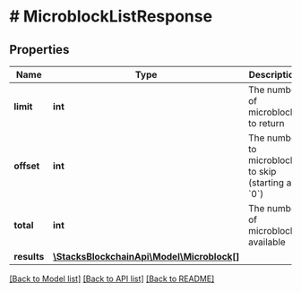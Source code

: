 # # MicroblockListResponse

## Properties

Name | Type | Description | Notes
------------ | ------------- | ------------- | -------------
**limit** | **int** | The number of microblocks to return |
**offset** | **int** | The number to microblocks to skip (starting at &#x60;0&#x60;) | [default to 0]
**total** | **int** | The number of microblocks available |
**results** | [**\StacksBlockchainApi\Model\Microblock[]**](Microblock.md) |  |

[[Back to Model list]](../../README.md#models) [[Back to API list]](../../README.md#endpoints) [[Back to README]](../../README.md)

